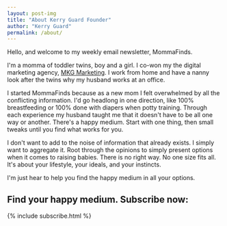 ```yaml
---
layout: post-img
title: "About Kerry Guard Founder"
author: "Kerry Guard"
permalink: /about/
---
```


Hello, and welcome to my weekly email newsletter, MommaFinds.

I'm a momma of toddler twins, boy and a girl. I co-won my the digital marketing agency, [MKG Marketing](https://mkgmarketinginc.com). I work from home and have a nanny look after the twins why my husband works at an office.

I started MommaFinds because as a new mom I felt overwhelmed by all the conflicting information. I'd go headlong in one direction, like 100% breastfeeding or 100% done with diapers when potty training. Through each experience my husband taught me that it doesn't have to be all one way or another. There's a happy medium. Start with one thing, then small tweaks until you find what works for you.

I don't want to add to the noise of information that already exists. I simply want to aggregate it. Root through the opinions to simply present options when it comes to raising babies. There is no right way. No one size fits all. It's about your lifestyle, your ideals, and your instincts.

I'm just hear to help you find the happy medium in all your options.

## Find your happy medium. Subscribe now:

{% include subscribe.html %}
